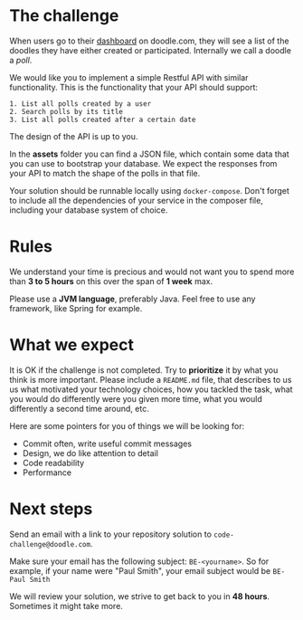 # The challenge
When users go to their [dashboard](https://doodle.com/dashboard) on doodle.com, they will see a list of the doodles they have either created or
participated. Internally we call a doodle a _poll_.

We would like you to implement a simple Restful API with similar functionality. This is the functionality that your API
should support:

```
1. List all polls created by a user
2. Search polls by its title
3. List all polls created after a certain date
```

The design of the API is up to you.

In the **assets** folder you can find a JSON file, which contain some data that you can use to bootstrap your database. 
We expect the responses from your API to match the shape of the polls in that file.

Your solution should be runnable locally using `docker-compose`. Don't forget to include all the dependencies of your 
service in the composer file, including your database system of choice. 

# Rules
We understand your time is precious and would not want you to spend more than **3 to 5 hours** on this over the span 
of **1 week** max. 

Please use a **JVM language**, preferably Java. Feel free to use any framework, like Spring for example.

# What we expect
It is OK if the challenge is not completed. Try to **prioritize** it by what you think is more important. Please include
a `README.md` file, that describes to us us what motivated your technology choices, how you tackled the task, what you 
would do differently were you given more time, what you would differently a second time around, etc.

Here are some pointers for you of things we will be looking for:

* Commit often, write useful commit messages
* Design, we do like attention to detail
* Code readability
* Performance 

# Next steps
Send an email with a link to your repository solution to `code-challenge@doodle.com`.

Make sure your email has the following subject: `BE-<yourname>`. So for example, if your name were "Paul Smith", 
your email subject would be `BE-Paul Smith`

We will review your solution, we strive to get back to you in **48 hours**. Sometimes it might take more.
